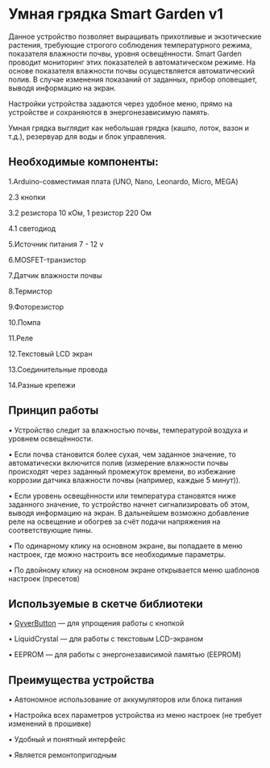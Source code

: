 
# Умная грядка Smart Garden v1

   Данное устройство позволяет выращивать прихотливые и экзотические растения, требующие строгого соблюдения температурного режима, показателя влажности почвы, уровня освещённости. Smart Garden проводит мониторинг этих показателей в автоматическом режиме. На основе показателя влажности почвы осуществляется автоматический полив. В случае изменения показаний от заданных, прибор оповещает, выводя информацию на экран.
      
   Настройки устройства задаются через удобное меню, прямо на устройстве и сохраняются в энергонезависимую память.
   
   Умная грядка выглядит как небольшая грядка (кашпо, лоток, вазон и т.д.), резервуар для воды и блок управления.



## Необходимые компоненты:

1.Arduino-совместимая плата (UNO, Nano, Leonardo, Micro, MEGA)

2.3  кнопки

3.2 резистора 10 кОм, 1 резистор 220 Ом

4.1 светодиод

5.Источник питания 7 - 12 v

6.MOSFET-транзистор

7.Датчик влажности почвы

8.Термистор

9.Фоторезистор

10.Помпа

11.Реле

12.Текстовый LCD экран

13.Соединительные провода

14.Разные крепежи


## Принцип работы

• Устройство следит за влажностью почвы, температурой воздуха и уровнем освещённости.

• Если почва становится более сухая, чем заданное значение, то автоматически включится полив (измерение влажности почвы происходят через заданный промежуток времени, во избежание коррозии датчика влажности почвы (например, каждые 5 минут)).

• Если уровень освещённости или температура становятся ниже заданного значение, то устройство начнет сигнализировать об этом, выводя информацию на экран. В дальнейшем возможно добавление реле на освещение и обогрев за счёт подачи напряжения на соответствующие пины.

• По одинарному клику на основном экране, вы попадаете в меню настроек, где можно настроить все необходимые параметры.

• По двойному клику на основном экране открывается меню шаблонов настроек (пресетов)




## Используемые в скетче библиотеки

• [GyverButton](https://github.com/AlexGyver/GyverLibs/tree/master/GyverButton)  —  для упрощения работы с кнопкой

• LiquidCrystal  —  для работы с текстовым LCD-экраном

• EEPROM — для работы с энергонезависимой памятью (EEPROM)

## Преимущества устройства

• Автономное использование от аккумуляторов или блока питания

• Настройка всех параметров устройства из меню настроек (не требует изменений в прошивке)

• Удобный и понятный интерфейс

• Является ремонтопригодным

